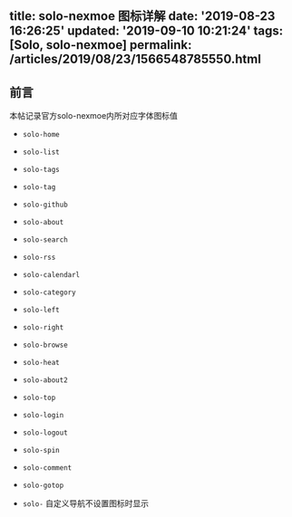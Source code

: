 title: solo-nexmoe 图标详解
date: '2019-08-23 16:26:25'
updated: '2019-09-10 10:21:24'
tags: [Solo, solo-nexmoe]
permalink: /articles/2019/08/23/1566548785550.html
---
## 前言
本帖记录官方solo-nexmoe内所对应字体图标值

* `solo-home` <i class="iconfont solo-home"></i>

* `solo-list` <i class="iconfont solo-list"></i>

* `solo-tags` <i class="iconfont solo-tags"></i>

* `solo-tag` <i class="iconfont solo-tag"></i>

* `solo-github` <i class="iconfont solo-github"></i>

* `solo-about` <i class=" iconfont solo-about"></i>

* `solo-search` <i class=" iconfont solo-search"></i>

* `solo-rss` <i class=" iconfont solo-rss"></i>

* `solo-calendarl` <i class=" iconfont solo-calendarl"></i>

* `solo-category` <i class=" iconfont solo-category"></i>

* `solo-left` <i class=" iconfont solo-left"></i>

* `solo-right` <i class=" iconfont solo-right"></i>

* `solo-browse` <i class=" iconfont solo-browse"></i>

* `solo-heat` <i class=" iconfont solo-heat"></i>

* `solo-about2` <i class=" iconfont solo-about2"></i>

* `solo-top` <i class=" iconfont solo-top"></i>

* `solo-login` <i class=" iconfont solo-login"></i>

* `solo-logout` <i class=" iconfont solo-logout"></i>

* `solo-spin` <i class=" iconfont solo-spin"></i>

* `solo-comment` <i class=" iconfont solo-comment"></i>

* `solo-gotop` <i class=" iconfont solo-gotop"></i>

* `solo-` <i class=" iconfont solo-"></i>  自定义导航不设置图标时显示


